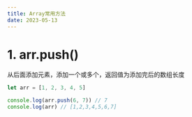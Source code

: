 ```yaml
---
title: Array常用方法
date: 2023-05-13
---
```


# 1. arr.push()

从后面添加元素，添加一个或多个，返回值为添加完后的数组长度

```javascript
let arr = [1, 2, 3, 4, 5]

console.log(arr.push(6, 7)) // 7
console.log(arr) // [1,2,3,4,5,6,7]
```
